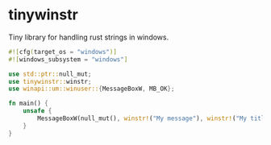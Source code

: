 # tinywinstr

Tiny library for handling rust strings in windows.

```rust
#![cfg(target_os = "windows")]
#![windows_subsystem = "windows"]

use std::ptr::null_mut;
use tinywinstr::winstr;
use winapi::um::winuser::{MessageBoxW, MB_OK};

fn main() {
    unsafe {
        MessageBoxW(null_mut(), winstr!("My message"), winstr!("My title"), MB_OK);
    }
}
```